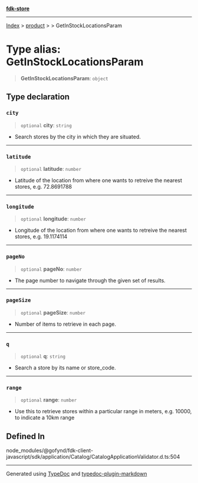 [**fdk-store**](../../../README.md)
***

[Index](../../../API.md) > [product](../../README.md) > [<internal>](../README.md) > GetInStockLocationsParam

# Type alias: GetInStockLocationsParam

> **GetInStockLocationsParam**: `object`

## Type declaration

### `city`

> `optional` **city**: `string`

- Search stores by the city in which they are situated.

***

### `latitude`

> `optional` **latitude**: `number`

- Latitude of the location from where one wants
to retreive the nearest stores, e.g. 72.8691788

***

### `longitude`

> `optional` **longitude**: `number`

- Longitude of the location from where one
wants to retreive the nearest stores, e.g. 19.1174114

***

### `pageNo`

> `optional` **pageNo**: `number`

- The page number to navigate through the given
set of results.

***

### `pageSize`

> `optional` **pageSize**: `number`

- Number of items to retrieve in each page.

***

### `q`

> `optional` **q**: `string`

- Search a store by its name or store_code.

***

### `range`

> `optional` **range**: `number`

- Use this to retrieve stores within a particular
range in meters, e.g. 10000, to indicate a 10km range

## Defined In

node\_modules/@gofynd/fdk-client-javascript/sdk/application/Catalog/CatalogApplicationValidator.d.ts:504

***
Generated using [TypeDoc](https://typedoc.org/) and [typedoc-plugin-markdown](https://www.npmjs.com/package/typedoc-plugin-markdown)
